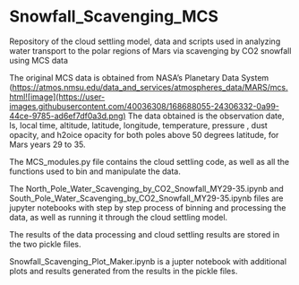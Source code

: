 # Snowfall_Scavenging_MCS
Repository of the cloud settling model, data and scripts used in analyzing water transport to the polar regions of Mars via scavenging by CO2 snowfall using MCS data

The original MCS data is obtained from NASA’s Planetary Data System (https://atmos.nmsu.edu/data_and_services/atmospheres_data/MARS/mcs.html![image](https://user-images.githubusercontent.com/40036308/168688055-24306332-0a99-44ce-9785-ad6ef7df0a3d.png)
The data obtained is the observation date, ls, local time, altitude, latitude, longitude, temperature, pressure , dust opacity, and h2oice opacity for both poles above 50 degrees latitude, for Mars years 29 to 35.

The MCS_modules.py file contains the cloud settling code, as well as all the functions used to bin and manipulate the data.

The North_Pole_Water_Scavenging_by_CO2_Snowfall_MY29-35.ipynb and South_Pole_Water_Scavenging_by_CO2_Snowfall_MY29-35.ipynb files are jupyter notebooks with step by step process of binning and processing the data, as well as running it through the cloud settling model. 

The results of the data processing and cloud settling results are stored in the two pickle files.

Snowfall_Scavenging_Plot_Maker.ipynb is a jupter notebook with additional plots and results generated from the results in the pickle files.

